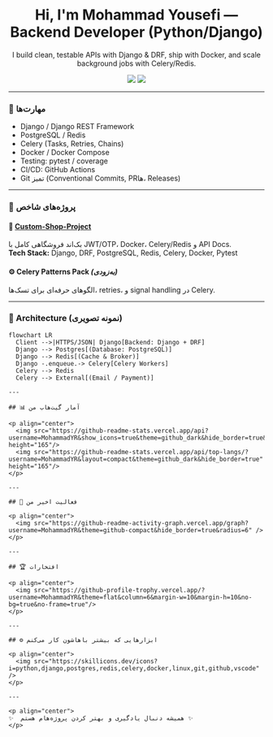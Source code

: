 <h1 align="center">Hi, I'm Mohammad Yousefi — Backend Developer (Python/Django)</h1>

<p align="center">
I build clean, testable APIs with Django & DRF, ship with Docker, and scale background jobs with Celery/Redis.
</p>

<p align="center">
<a href="https://github.com/MohammadYR?tab=repositories"><img src="https://img.shields.io/badge/Focus-Django%20%7C%20DRF%20%7C%20Docker%20%7C%20Celery-green"/></a>
<a href="mailto:your.email@example.com"><img src="https://img.shields.io/badge/Contact-Email-blue"/></a>
</p>

---

### 🚀 مهارت‌ها
- Django / Django REST Framework  
- PostgreSQL / Redis  
- Celery (Tasks, Retries, Chains)  
- Docker / Docker Compose  
- Testing: pytest / coverage  
- CI/CD: GitHub Actions  
- Git تمیز (Conventional Commits, PRها، Releases)

---

### 🧩 پروژه‌های شاخص
#### 🛒 [Custom-Shop-Project](https://github.com/MohammadYR/Custom-Shop-Project)
بک‌اند فروشگاهی کامل با JWT/OTP، Docker، Celery/Redis و API Docs.  
**Tech Stack:** Django, DRF, PostgreSQL, Redis, Celery, Docker, Pytest

#### ⚙️ Celery Patterns Pack *(به‌زودی)*
الگوهای حرفه‌ای برای تسک‌ها، retries، و signal handling در Celery.

---

### 🧠 Architecture (نمونه تصویری)
```mermaid
flowchart LR
  Client -->|HTTPS/JSON| Django[Backend: Django + DRF]
  Django --> Postgres[(Database: PostgreSQL)]
  Django --> Redis[(Cache & Broker)]
  Django -.enqueue.-> Celery[Celery Workers]
  Celery --> Redis
  Celery --> External[(Email / Payment)]

---

## 📊 آمار گیت‌هاب من

<p align="center">
  <img src="https://github-readme-stats.vercel.app/api?username=MohammadYR&show_icons=true&theme=github_dark&hide_border=true&count_private=true&line_height=24&rank_icon=github" height="165"/>
  <img src="https://github-readme-stats.vercel.app/api/top-langs/?username=MohammadYR&layout=compact&theme=github_dark&hide_border=true" height="165"/>
</p>

---

## 🧱 فعالیت اخیر من

<p align="center">
  <img src="https://github-readme-activity-graph.vercel.app/graph?username=MohammadYR&theme=github-compact&hide_border=true&radius=6" />
</p>

---

## 🏆 افتخارات

<p align="center">
  <img src="https://github-profile-trophy.vercel.app/?username=MohammadYR&theme=flat&column=6&margin-w=10&margin-h=10&no-bg=true&no-frame=true"/>
</p>

---

## ⚙️ ابزارهایی که بیشتر باهاشون کار می‌کنم

<p align="center">
  <img src="https://skillicons.dev/icons?i=python,django,postgres,redis,celery,docker,linux,git,github,vscode" />
</p>

---

<p align="center">
✨  همیشه دنبال یادگیری و بهتر کردن پروژه‌هام هستم ✨
</p>
